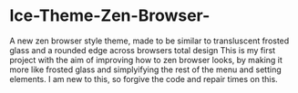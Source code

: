 # Ice-Theme-Zen-Browser-
A new zen browser style theme, made to be similar to transluscent frosted glass and a rounded edge across browsers total design
This is my first project with the aim of improving how to zen browser looks, by making it more like frosted glass and simplyifying the rest of the menu and setting elements. I am new to this, so forgive the code and repair times on this.
